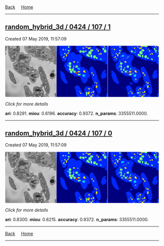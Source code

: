 
[Back](..)&nbsp;&nbsp;&nbsp;&nbsp;&nbsp;[Home](https://leapmanlab.github.io/snapshots)

---

<div class="summary"><a href="1"><h2>random_hybrid_3d / 0424 / 107 / 1</h2></a><p>Created 07 May 2019, 11:57:09
</p><a href="1"><img src="1/media/summary.png" align="center"></a><p>
<i>Click for more details</i>
</p></div>

**ari**: 0.8291. **miou**: 0.6196. **accuracy**: 0.9372. **n_params**: 3355511.0000. 

---

<div class="summary"><a href="0"><h2>random_hybrid_3d / 0424 / 107 / 0</h2></a><p>Created 07 May 2019, 11:57:09
</p><a href="0"><img src="0/media/summary.png" align="center"></a><p>
<i>Click for more details</i>
</p></div>

**ari**: 0.8300. **miou**: 0.6215. **accuracy**: 0.9372. **n_params**: 3355511.0000. 

---

[Back](..)&nbsp;&nbsp;&nbsp;&nbsp;&nbsp;[Home](https://leapmanlab.github.io/snapshots)

---